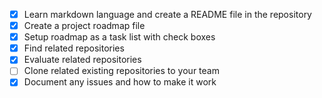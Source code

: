 
- [X] Learn markdown language and create a README file in the repository
- [X] Create a project roadmap file
- [X] Setup roadmap as a task list with check boxes
- [X] Find related repositories
- [X] Evaluate related repositories
- [ ] Clone related existing repositories to your team
- [X] Document any issues and how to make it work
